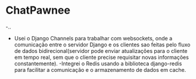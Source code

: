 # ChatPawnee
-..
- Usei o Django Channels para trabalhar com websockets, onde a comunicação entre o servidor Django e os clientes sao feitas pelo fluxo de dados bidirecional(servidor pode enviar atualizações para o cliente em tempo real, sem que o cliente precise requisitar novas informações constantemente).
-Integrei o Redis usando a biblioteca django-redis para facilitar a comunicação e o armazenamento de dados em cache.
